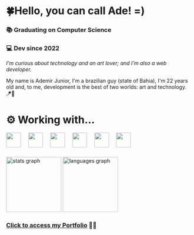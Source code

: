 # 🍀Hello, you can call Ade! =)

### 📚 Graduating on Computer Science

### 💻 Dev since 2022

_I'm curious about technology and an art lover; and I'm also a web developer._

My name is Ademir Junior, I'm a brazilian guy (state of Bahia), I'm 22 years old and, to me, development is the best of two worlds: art and technology.🪁🦾

# ⚙️ Working with...

<div align="left">
  <img src="https://img.icons8.com/?size=100&id=uSHYbs6PJfMT&format=png&color=000000" height="40" />
  <img width="12" />
  <img src="https://cdn.jsdelivr.net/gh/devicons/devicon@latest/icons/javascript/javascript-original.svg" height="40" />
  <img width="12" />
  <img src="https://cdn.jsdelivr.net/gh/devicons/devicon/icons/typescript/typescript-original.svg" height="40" />
  <img width="12" />
  <img src="https://cdn.jsdelivr.net/gh/devicons/devicon@latest/icons/react/react-original.svg" height="40" />
  <img width="12" />
  <img src="https://cdn.jsdelivr.net/gh/devicons/devicon@latest/icons/tailwindcss/tailwindcss-original.svg" height="40" />
  <img width="12" />
  <img src="https://cdn.jsdelivr.net/gh/devicons/devicon@latest/icons/figma/figma-original.svg" height="40" />
</div>

###

<div align="left">
  <img src="https://github-readme-stats.vercel.app/api?username=adejuniorr&hide_title=false&hide_rank=false&show_icons=true&include_all_commits=true&count_private=true&disable_animations=false&theme=github_dark&locale=en&hide_border=false" height="150" alt="stats graph"  />
  <img src="https://github-readme-stats.vercel.app/api/top-langs?username=adejuniorr&locale=en&hide_title=false&layout=compact&card_width=320&langs_count=5&theme=github_dark&hide_border=false&hide=vhdl,java,handlebars,stata" height="150" alt="languages graph"  />
</div>

###

### <a href="https://dev-ade.vercel.app/">Click to access my Portfolio</a> 👨‍💻
